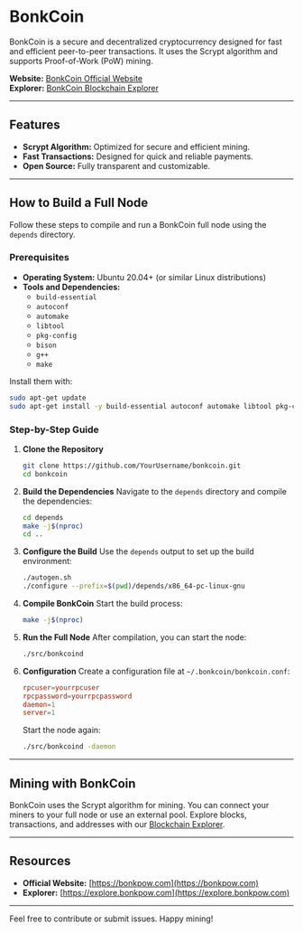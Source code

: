 # BonkCoin

BonkCoin is a secure and decentralized cryptocurrency designed for fast and efficient peer-to-peer transactions. It uses the Scrypt algorithm and supports Proof-of-Work (PoW) mining. 

**Website:** [BonkCoin Official Website](https://bonkpow.com)  
**Explorer:** [BonkCoin Blockchain Explorer](https://explore.bonkpow.com)

---

## Features

- **Scrypt Algorithm:** Optimized for secure and efficient mining.
- **Fast Transactions:** Designed for quick and reliable payments.
- **Open Source:** Fully transparent and customizable.

---

## How to Build a Full Node

Follow these steps to compile and run a BonkCoin full node using the `depends` directory.

### Prerequisites

- **Operating System:** Ubuntu 20.04+ (or similar Linux distributions)
- **Tools and Dependencies:**
  - `build-essential`
  - `autoconf`
  - `automake`
  - `libtool`
  - `pkg-config`
  - `bison`
  - `g++`
  - `make`

Install them with:
```bash
sudo apt-get update
sudo apt-get install -y build-essential autoconf automake libtool pkg-config bison g++ make
```

### Step-by-Step Guide

1. **Clone the Repository**
   ```bash
   git clone https://github.com/YourUsername/bonkcoin.git
   cd bonkcoin
   ```

2. **Build the Dependencies**
   Navigate to the `depends` directory and compile the dependencies:
   ```bash
   cd depends
   make -j$(nproc)
   cd ..
   ```

3. **Configure the Build**
   Use the `depends` output to set up the build environment:
   ```bash
   ./autogen.sh
   ./configure --prefix=$(pwd)/depends/x86_64-pc-linux-gnu
   ```

4. **Compile BonkCoin**
   Start the build process:
   ```bash
   make -j$(nproc)
   ```

5. **Run the Full Node**
   After compilation, you can start the node:
   ```bash
   ./src/bonkcoind
   ```

6. **Configuration**
   Create a configuration file at `~/.bonkcoin/bonkcoin.conf`:
   ```conf
   rpcuser=yourrpcuser
   rpcpassword=yourrpcpassword
   daemon=1
   server=1
   ```
   Start the node again:
   ```bash
   ./src/bonkcoind -daemon
   ```

---

## Mining with BonkCoin

BonkCoin uses the Scrypt algorithm for mining. You can connect your miners to your full node or use an external pool. Explore blocks, transactions, and addresses with our [Blockchain Explorer](https://explore.bonkpow.com).

---

## Resources

- **Official Website:** [https://bonkpow.com](https://bonkpow.com)  
- **Explorer:** [https://explore.bonkpow.com](https://explore.bonkpow.com)

---

Feel free to contribute or submit issues. Happy mining!
